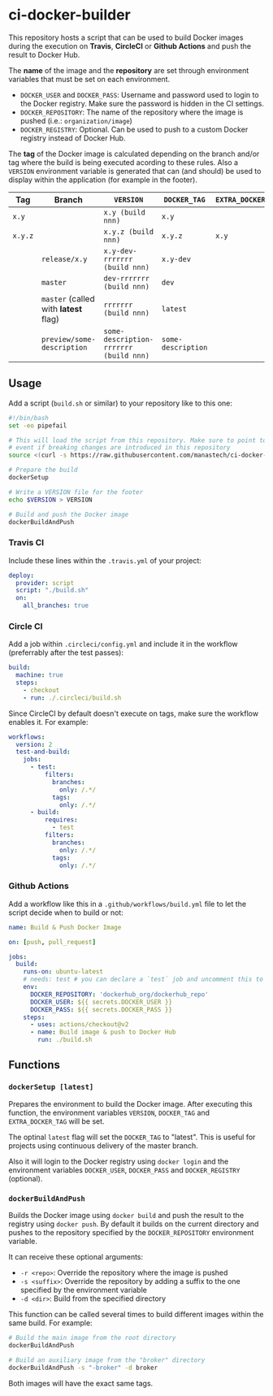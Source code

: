 # ci-docker-builder

This repository hosts a script that can be used to build Docker images during the execution on **Travis**, **CircleCI**
or **Github Actions** and push the result to Docker Hub.

The **name** of the image and the **repository** are set through environment variables that must be set on each environment.

  * `DOCKER_USER` and `DOCKER_PASS`: Username and password used to login to the Docker registry. Make sure the password is
     hidden in the CI settings.
  * `DOCKER_REPOSITORY`: The name of the repository where the image is pushed (i.e.: `organization/image`)
  * `DOCKER_REGISTRY`: Optional. Can be used to push to a custom Docker registry instead of Docker Hub.

The **tag** of the Docker image is calculated depending on the branch and/or tag where the build is being executed acording
to these rules. Also a `VERSION` environment variable is generated that can (and should) be used to display within the
application (for example in the footer).

| Tag | Branch | `VERSION` | `DOCKER_TAG` | `EXTRA_DOCKER_TAG` |
|--|--|--|--|--|
|`x.y`||`x.y (build nnn)`|`x.y`||
|`x.y.z`||`x.y.z (build nnn)`|`x.y.z`|`x.y`|
||`release/x.y`|`x.y-dev-rrrrrrr (build nnn)`|`x.y-dev`||
||`master`|`dev-rrrrrrr (build nnn)`|`dev`||
||`master` (called with **latest** flag)|`rrrrrrr (build nnn)`|`latest`||
||`preview/some-description`|`some-description-rrrrrrr (build nnn)`|`some-description`||

## Usage

Add a script (`build.sh` or similar) to your repository like to this one:

```bash
#!/bin/bash
set -eo pipefail

# This will load the script from this repository. Make sure to point to a specific commit so the build continues to work
# event if breaking changes are introduced in this repository
source <(curl -s https://raw.githubusercontent.com/manastech/ci-docker-builder/3fee09cce08175cfd76a246dd95112686939fb9c/build.sh)

# Prepare the build
dockerSetup

# Write a VERSION file for the footer
echo $VERSION > VERSION

# Build and push the Docker image
dockerBuildAndPush
```

### Travis CI
Include these lines within the `.travis.yml` of your project:

```yaml
deploy:
  provider: script
  script: "./build.sh"
  on:
    all_branches: true
```

### Circle CI
Add a job within `.circleci/config.yml` and include it in the workflow (preferrably after the test passes):

```yaml
build:
  machine: true
  steps:
    - checkout
    - run: ./.circleci/build.sh
```

Since CircleCI by default doesn't execute on tags, make sure the workflow enables it. For example:

```yaml
workflows:
  version: 2
  test-and-build:
    jobs:
      - test:
          filters:
            branches:
              only: /.*/
            tags:
              only: /.*/
      - build:
          requires:
            - test
          filters:
            branches:
              only: /.*/
            tags:
              only: /.*/
```

### Github Actions

Add a workflow like this in a `.github/workflows/build.yml` file to let the script decide when to build or not:

```yaml
name: Build & Push Docker Image

on: [push, pull_request]

jobs:
  build:
    runs-on: ubuntu-latest
    # needs: test # you can declare a `test` job and uncomment this to test the app before building
    env:
      DOCKER_REPOSITORY: 'dockerhub_org/dockerhub_repo'
      DOCKER_USER: ${{ secrets.DOCKER_USER }}
      DOCKER_PASS: ${{ secrets.DOCKER_PASS }}
    steps:
      - uses: actions/checkout@v2
      - name: Build image & push to Docker Hub
        run: ./build.sh
```

## Functions

### `dockerSetup [latest]`

Prepares the environment to build the Docker image. After executing this function, the environment
variables `VERSION`, `DOCKER_TAG` and `EXTRA_DOCKER_TAG` will be set.

The optinal `latest` flag will set the `DOCKER_TAG` to "latest". This is useful for projects using continuous delivery of the master branch.

Also it will login to the Docker registry using `docker login` and the environment variables
`DOCKER_USER`, `DOCKER_PASS` and `DOCKER_REGISTRY` (optional).

### `dockerBuildAndPush`

Builds the Docker image using `docker build` and push the result to the registry using `docker push`.
By default it builds on the current directory and pushes to the repository specified by the
`DOCKER_REPOSITORY` environment variable.

It can receive these optional arguments:

  * `-r <repo>`: Override the repository where the image is pushed
  * `-s <suffix>`: Override the repository by adding a suffix to the one specified by the environment variable
  * `-d <dir>`: Build from the specified directory

This function can be called several times to build different images within the same build. For example:

```bash
# Build the main image from the root directory
dockerBuildAndPush

# Build an auxiliary image from the "broker" directory
dockerBuildAndPush -s "-broker" -d broker
```

Both images will have the exact same tags.
